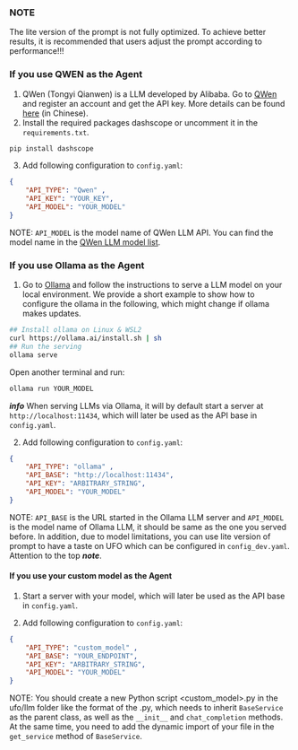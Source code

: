 ### NOTE
The lite version of the prompt is not fully optimized. To achieve better results, it is recommended that users adjust the prompt according to performance!!!
### If you use QWEN as the Agent

1. QWen (Tongyi Qianwen) is a LLM developed by Alibaba. Go to [QWen](https://dashscope.aliyun.com/) and register an account and get the API key. More details can be found [here](https://help.aliyun.com/zh/dashscope/developer-reference/activate-dashscope-and-create-an-api-key?spm=a2c4g.11186623.0.0.7b5749d72j3SYU) (in Chinese).
2. Install the required packages dashscope or uncomment it in the `requirements.txt`.
```bash
pip install dashscope
```
3. Add following configuration to `config.yaml`:
```json showLineNumbers
{
    "API_TYPE": "Qwen" ,
    "API_KEY": "YOUR_KEY",  
    "API_MODEL": "YOUR_MODEL"
}
```
NOTE: `API_MODEL` is the model name of QWen LLM API. 
You can find the model name in the [QWen LLM model list](https://help.aliyun.com/zh/dashscope/developer-reference/model-square/?spm=a2c4g.11186623.0.0.35a36ffdt97ljI).

### If you use Ollama as the Agent
1. Go to [Ollama](https://github.com/jmorganca/ollama) and follow the instructions to serve a LLM model on your local environment.
We provide a short example to show how to configure the ollama in the following, which might change if ollama makes updates.

```bash title="install ollama and serve LLMs in local" showLineNumbers
## Install ollama on Linux & WSL2
curl https://ollama.ai/install.sh | sh
## Run the serving
ollama serve
```
Open another terminal and run:
```bash
ollama run YOUR_MODEL
```

***info***
When serving LLMs via Ollama, it will by default start a server at `http://localhost:11434`, which will later be used as the API base in `config.yaml`.


2. Add following configuration to `config.yaml`:
```json showLineNumbers
{
    "API_TYPE": "ollama" ,
    "API_BASE": "http://localhost:11434", 
    "API_KEY": "ARBITRARY_STRING",  
    "API_MODEL": "YOUR_MODEL"
}
```
NOTE: `API_BASE` is the URL started in the Ollama LLM server and `API_MODEL` is the model name of Ollama LLM, it should be same as the one you served before. In addition, due to model limitations, you can use lite version of prompt to have a taste on UFO which can be configured in `config_dev.yaml`. Attention to the top ***note***.

#### If you use your custom model as the Agent
1. Start a server with your model, which will later be used as the API base in `config.yaml`.

2. Add following configuration to `config.yaml`:
```json showLineNumbers
{
    "API_TYPE": "custom_model" ,
    "API_BASE": "YOUR_ENDPOINT", 
    "API_KEY": "ARBITRARY_STRING",  
    "API_MODEL": "YOUR_MODEL"
}
```

NOTE: You should create a new Python script <custom_model>.py in the ufo/llm folder like the format of the <placeholder>.py, which needs to inherit `BaseService` as the parent class, as well as the `__init__` and `chat_completion` methods. At the same time, you need to add the dynamic import of your file in the `get_service` method of `BaseService`.